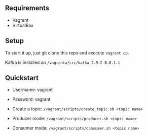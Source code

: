 Requirements
-------------------------
* Vagrant
* VirtualBox

Setup
-------------------------
To start it up, just git clone this repo and execute ```vagrant up```.

Kafka is installed on ```/vagranta/src/kafka_2.9.2-0.8.1.1```

Quickstart
-------------------------
* Usermame: vagrant
* Password: vagrant

* Create a topic:  ```/vagrant/scripts/create_topic.sh <topic name>```
* Producer mode: ```/vagrant/scripts/producer.sh <topic name>```
* Consumer mode: ```/vagrant/scripts/consumer.sh <topic name>```

